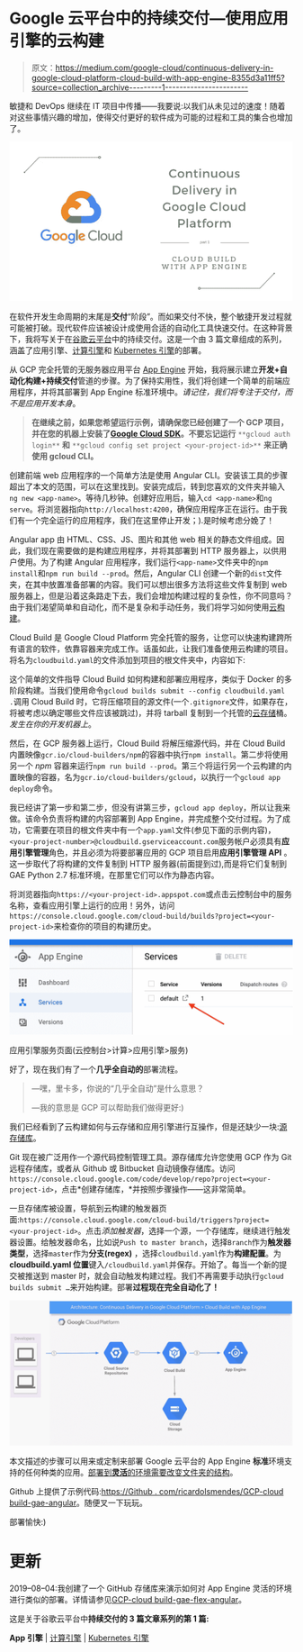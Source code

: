 # Google 云平台中的持续交付—使用应用引擎的云构建

> 原文：<https://medium.com/google-cloud/continuous-delivery-in-google-cloud-platform-cloud-build-with-app-engine-8355d3a11ff5?source=collection_archive---------1----------------------->

敏捷和 DevOps 继续在 IT 项目中传播——我要说:以我们从未见过的速度！随着对这些事情兴趣的增加，使得交付更好的软件成为可能的过程和工具的集合也增加了。

![](img/3e98d2a945f48d0fa7e16546e7fc6a70.png)

在软件开发生命周期的末尾是**交付**“阶段”。而如果交付不快，整个敏捷开发过程就可能被打破。现代软件应该被设计成使用合适的自动化工具快速交付。在这种背景下，我将写关于在[谷歌云平台](https://cloud.google.com/)中的持续交付。这是一个由 3 篇文章组成的系列，涵盖了应用引擎、[计算引擎](/google-cloud/continuous-delivery-in-google-cloud-platform-cloud-build-with-compute-engine-a95bf4fd1821)和 [Kubernetes 引擎](/google-cloud/continuous-delivery-in-google-cloud-platform-cloud-run-with-kubernetes-engine-49b73577ef0f)的部署。

从 GCP 完全托管的无服务器应用平台 [App Engine](https://cloud.google.com/appengine/) 开始，我将展示建立**开发+自动化构建+持续交付**管道的步骤。为了保持实用性，我们将创建一个简单的前端应用程序，并将其部署到 App Engine 标准环境中。*请记住，我们将专注于交付，而不是应用开发本身*。

> **在继续之前，如果您希望运行示例，请确保您已经创建了一个 GCP 项目，并在您的机器上安装了**[**Google Cloud SDK**](https://cloud.google.com/sdk/install)**。不要忘记运行** `**gcloud auth login**` **和** `**gcloud config set project <your-project-id>**` **来正确使用 gcloud CLI。**

创建前端 web 应用程序的一个简单方法是使用 Angular CLI。安装该工具的步骤超出了本文的范围，可以在这里找到。安装完成后，转到您喜欢的文件夹并输入`ng new <app-name>`。等待几秒钟。创建好应用后，输入`cd <app-name>`和`ng serve`。将浏览器指向`http://localhost:4200`，确保应用程序正在运行。由于我们有一个完全运行的应用程序，我们在这里停止开发；).是时候考虑分娩了！

Angular app 由 HTML、CSS、JS、图片和其他 web 相关的静态文件组成。因此，我们现在需要做的是构建应用程序，并将其部署到 HTTP 服务器上，以供用户使用。为了构建 Angular 应用程序，我们运行`<app-name>`文件夹中的`npm install`和`npm run build --prod`。然后，Angular CLI 创建一个新的`dist`文件夹，在其中放置准备部署的内容。我们可以想出很多方法将这些文件复制到 web 服务器上，但是沿着这条路走下去，我们会增加构建过程的复杂性，你不同意吗？由于我们渴望简单和自动化，而不是复杂和手动任务，我们将学习如何使用[云构建](https://cloud.google.com/cloud-build/)。

Cloud Build 是 Google Cloud Platform 完全托管的服务，让您可以快速构建跨所有语言的软件，依靠容器来完成工作。话虽如此，让我们准备使用云构建的项目。将名为`cloudbuild.yaml`的文件添加到项目的根文件夹中，内容如下:

这个简单的文件指导 Cloud Build 如何构建和部署应用程序，类似于 Docker 的多阶段构建。当我们使用命令`gcloud builds submit --config cloudbuild.yaml .`调用 Cloud Build 时，它将压缩项目的源文件(一个`.gitignore`文件，如果存在，将被考虑以确定哪些文件应该被跳过)，并将 tarball 复制到一个托管的[云存储](https://cloud.google.com/storage/)桶。*发生在你的开发机器上*。

然后，在 GCP 服务器上运行，Cloud Build 将解压缩源代码，并在 Cloud Build 内置映像`gcr.io/cloud-builders/npm`的容器中执行`npm install`。第二步将使用另一个 *npm* 容器来运行`npm run build --prod`。第三个将运行另一个云构建的内置映像的容器，名为`gcr.io/cloud-builders/gcloud`，以执行一个`gcloud app deploy`命令。

我已经讲了第一步和第二步，但没有讲第三步，`gcloud app deploy`，所以让我来做。该命令负责将构建的内容部署到 App Engine，并完成整个交付过程。为了成功，它需要在项目的根文件夹中有一个`app.yaml`文件(参见下面的示例内容)，`<your-project-number>@cloudbuild.gserviceaccount.com`服务帐户必须具有**应用引擎管理**角色，并且必须为将要部署应用的 GCP 项目启用**应用引擎管理 API** 。这一步取代了将构建的文件复制到 HTTP 服务器(前面提到过),而是将它们复制到 GAE Python 2.7 标准环境，在那里它们可以作为静态内容。

将浏览器指向`https://<your-project-id>.appspot.com`或点击云控制台中的服务名称，查看应用引擎上运行的应用！另外，访问`https://console.cloud.google.com/cloud-build/builds?project=<your-project-id>`来检查你的项目的构建历史。

![](img/0dc8ecce7ecc6ba182df96019b2ee9d7.png)

应用引擎服务页面(云控制台>计算>应用引擎>服务)

好了，现在我们有了一个**几乎全自动的**部署流程。

> —嘿，里卡多，你说的“几乎全自动”是什么意思？
> 
> —我的意思是 GCP 可以帮助我们做得更好:)

我们已经看到了云构建如何与云存储和应用引擎进行互操作，但是还缺少一块:[源存储库](https://cloud.google.com/source-repositories/)。

Git 现在被广泛用作一个源代码控制管理工具。源存储库允许您使用 GCP 作为 Git 远程存储库，或者从 Github 或 Bitbucket 自动镜像存储库。访问`https://console.cloud.google.com/code/develop/repo?project=<your-project-id>`，点击*创建存储库，*并按照步骤操作——这非常简单。

一旦存储库被设置，导航到云构建的触发器页面:`https://console.cloud.google.com/cloud-build/triggers?project=<your-project-id>`。点击*添加触发器*，选择一个源，一个存储库，继续进行触发器设置。给触发器命名，比如说`Push to master branch`，选择`Branch`作为**触发器类型**，选择`master`作为**分支(regex)** ，选择`cloudbuild.yaml`作为**构建配置**。为 **cloudbuild.yaml 位置**键入`/cloudbuild.yaml`并保存。开始了。每当一个新的提交被推送到 master 时，就会自动触发构建过程。我们不再需要手动执行`gcloud builds submit …`来开始构建。部署**过程现在完全自动化了！**

![](img/7393a194e2aab5fa836a575a4a651331.png)

本文描述的步骤可以用来或定制来部署 Google 云平台的 App Engine **标准**环境支持的任何种类的应用。[部署到**灵活**的环境需要改变文件夹的结构](https://github.com/ricardolsmendes/gcp-cloudbuild-gae-flex-angular)。

Github 上提供了示例代码:[https://Github . com/ricardolsmendes/GCP-cloud build-gae-angular](https://github.com/ricardolsmendes/gcp-cloudbuild-gae-angular)。随便叉一下玩玩。

部署愉快:)

# 更新

2019–08–04:我创建了一个 GitHub 存储库来演示如何对 App Engine 灵活的环境进行类似的部署。详情请参见[GCP-cloud build-gae-flex-angular](https://github.com/ricardolsmendes/)。

这是关于谷歌云平台中**持续交付的 3 篇文章系列的第 1 篇:**

**App 引擎** | [计算引擎](/google-cloud/continuous-delivery-in-google-cloud-platform-cloud-build-with-compute-engine-a95bf4fd1821) | [Kubernetes 引擎](/google-cloud/continuous-delivery-in-google-cloud-platform-cloud-run-with-kubernetes-engine-49b73577ef0f)
